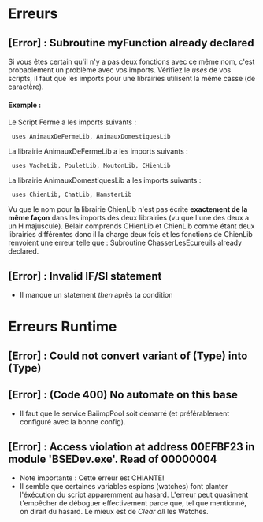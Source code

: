 # Erreurs

## [Error] : Subroutine myFunction already declared
 Si vous êtes certain qu'il n'y a pas deux fonctions avec ce même nom, c'est probablement un problème avec vos imports. Vérifiez le <i>uses</i> de vos scripts, il faut que les imports pour une librairies utilisent la même casse (de caractère).

#### Exemple :
Le Script Ferme a les imports suivants :
```
 uses AnimauxDeFermeLib, AnimauxDomestiquesLib
```

La librairie AnimauxDeFermeLib a les imports suivants :
```
 uses VacheLib, PouletLib, MoutonLib, CHienLib 
```

La librairie AnimauxDomestiquesLib a les imports suivants :
```
 uses ChienLib, ChatLib, HamsterLib 
```

Vu que le nom pour la librairie ChienLib n'est pas écrite <b>exactement de la même façon</b> dans les imports des deux librairies (vu que l'une des deux a un H majuscule). Belair comprends CHienLib et ChienLib comme étant deux librairies différentes donc il la charge deux fois et les fonctions de ChienLib renvoient une erreur telle que : Subroutine ChasserLesEcureuils already declared.

## [Error] : Invalid IF/SI statement
 - Il manque un statement <i>then</i> après ta condition

# Erreurs Runtime
## [Error] : Could not convert variant of (Type) into (Type)

## [Error] : (Code 400) No automate on this base
 - Il faut que le service BaiimpPool soit démarré (et préférablement configuré avec la bonne config).

## [Error] : Access violation at address 00EFBF23 in module 'BSEDev.exe'. Read of 00000004
 - Note importante : Cette erreur est CHIANTE!
 - Il semble que certaines variables espions (watches) font planter l'éxécution du script apparemment au hasard. L'erreur peut quasiment t'empêcher de déboguer effectivement parce que, tel que mentionné, on dirait du hasard. Le mieux est de <i>Clear all</i> les Watches.
